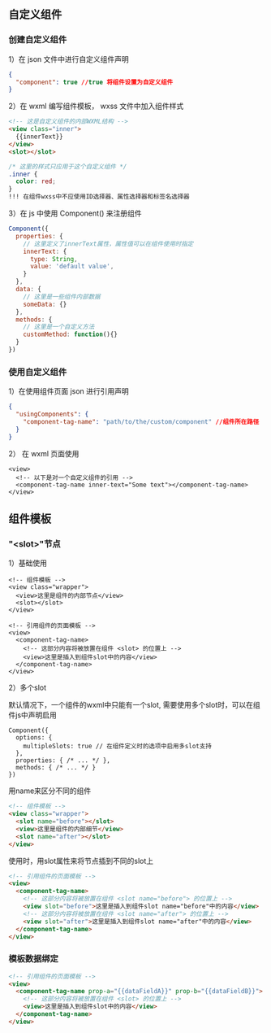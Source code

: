 ## 自定义组件

### 创建自定义组件

1）在 json 文件中进行自定义组件声明

```json
{
  "component": true //true 将组件设置为自定义组件
}
```

2）在 wxml 编写组件模板， wxss 文件中加入组件样式

```html
<!-- 这是自定义组件的内部WXML结构 -->
<view class="inner">
  {{innerText}}
</view>
<slot></slot>
```

```css
/* 这里的样式只应用于这个自定义组件 */
.inner {
  color: red;
}
!!! 在组件wxss中不应使用ID选择器、属性选择器和标签名选择器
```

3）在 js 中使用 Component() 来注册组件

```js
Component({
  properties: {
    // 这里定义了innerText属性，属性值可以在组件使用时指定
    innerText: {
      type: String,
      value: 'default value',
    }
  },
  data: {
    // 这里是一些组件内部数据
    someData: {}
  },
  methods: {
    // 这里是一个自定义方法
    customMethod: function(){}
  }
})
```

### 使用自定义组件

1）在使用组件页面 json 进行引用声明

```json
{
  "usingComponents": {
    "component-tag-name": "path/to/the/custom/component" //组件所在路径
  }
}
```

2） 在 wxml 页面使用

```
<view>
  <!-- 以下是对一个自定义组件的引用 -->
  <component-tag-name inner-text="Some text"></component-tag-name>
</view>
```

## 组件模板

### \"\<slot>"节点

1）基础使用

```
<!-- 组件模板 -->
<view class="wrapper">
  <view>这里是组件的内部节点</view>
  <slot></slot>
</view>
```

```
<!-- 引用组件的页面模板 -->
<view>
  <component-tag-name>
    <!-- 这部分内容将被放置在组件 <slot> 的位置上 -->
    <view>这里是插入到组件slot中的内容</view>
  </component-tag-name>
</view>
```

2）多个slot

默认情况下，一个组件的wxml中只能有一个slot, 需要使用多个slot时，可以在组件js中声明启用

```
Component({
  options: {
    multipleSlots: true // 在组件定义时的选项中启用多slot支持
  },
  properties: { /* ... */ },
  methods: { /* ... */ }
})
```

用name来区分不同的组件

```html
<!-- 组件模板 -->
<view class="wrapper">
  <slot name="before"></slot>
  <view>这里是组件的内部细节</view>
  <slot name="after"></slot>
</view>
```

使用时，用slot属性来将节点插到不同的slot上

```html
<!-- 引用组件的页面模板 -->
<view>
  <component-tag-name>
    <!-- 这部分内容将被放置在组件 <slot name="before"> 的位置上 -->
    <view slot="before">这里是插入到组件slot name="before"中的内容</view>
    <!-- 这部分内容将被放置在组件 <slot name="after"> 的位置上 -->
    <view slot="after">这里是插入到组件slot name="after"中的内容</view>
  </component-tag-name>
</view>
```

### 模板数据绑定

```html
<!-- 引用组件的页面模板 -->
<view>
  <component-tag-name prop-a="{{dataFieldA}}" prop-b="{{dataFieldB}}">
    <!-- 这部分内容将被放置在组件 <slot> 的位置上 -->
    <view>这里是插入到组件slot中的内容</view>
  </component-tag-name>
</view>
```

